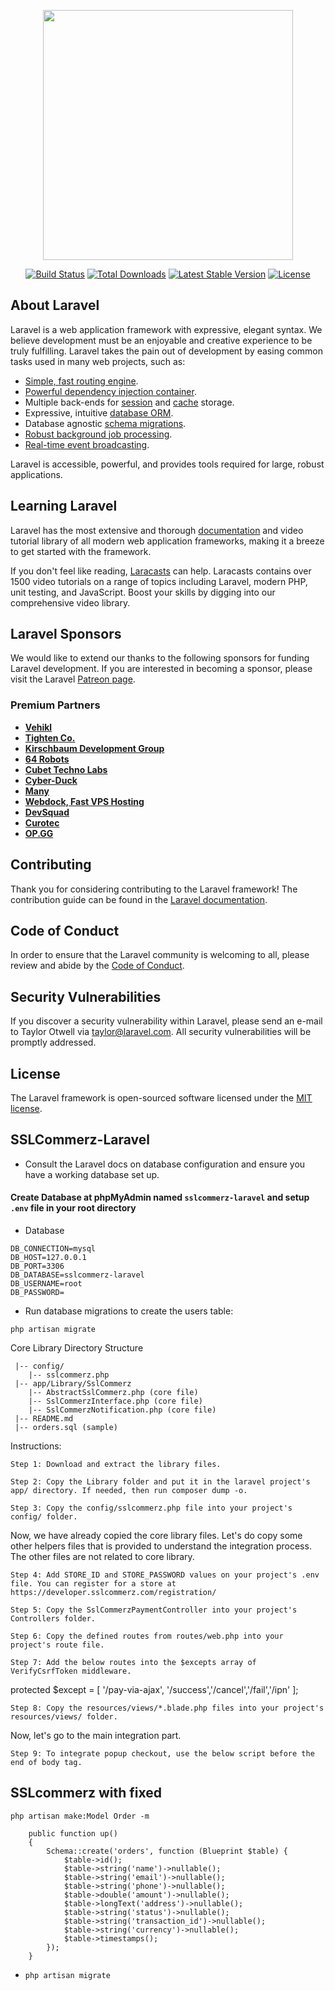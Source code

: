 <p align="center"><a href="https://laravel.com" target="_blank"><img src="https://raw.githubusercontent.com/laravel/art/master/logo-lockup/5%20SVG/2%20CMYK/1%20Full%20Color/laravel-logolockup-cmyk-red.svg" width="400"></a></p>

<p align="center">
<a href="https://travis-ci.org/laravel/framework"><img src="https://travis-ci.org/laravel/framework.svg" alt="Build Status"></a>
<a href="https://packagist.org/packages/laravel/framework"><img src="https://img.shields.io/packagist/dt/laravel/framework" alt="Total Downloads"></a>
<a href="https://packagist.org/packages/laravel/framework"><img src="https://img.shields.io/packagist/v/laravel/framework" alt="Latest Stable Version"></a>
<a href="https://packagist.org/packages/laravel/framework"><img src="https://img.shields.io/packagist/l/laravel/framework" alt="License"></a>
</p>

## About Laravel

Laravel is a web application framework with expressive, elegant syntax. We believe development must be an enjoyable and creative experience to be truly fulfilling. Laravel takes the pain out of development by easing common tasks used in many web projects, such as:

- [Simple, fast routing engine](https://laravel.com/docs/routing).
- [Powerful dependency injection container](https://laravel.com/docs/container).
- Multiple back-ends for [session](https://laravel.com/docs/session) and [cache](https://laravel.com/docs/cache) storage.
- Expressive, intuitive [database ORM](https://laravel.com/docs/eloquent).
- Database agnostic [schema migrations](https://laravel.com/docs/migrations).
- [Robust background job processing](https://laravel.com/docs/queues).
- [Real-time event broadcasting](https://laravel.com/docs/broadcasting).

Laravel is accessible, powerful, and provides tools required for large, robust applications.

## Learning Laravel

Laravel has the most extensive and thorough [documentation](https://laravel.com/docs) and video tutorial library of all modern web application frameworks, making it a breeze to get started with the framework.

If you don't feel like reading, [Laracasts](https://laracasts.com) can help. Laracasts contains over 1500 video tutorials on a range of topics including Laravel, modern PHP, unit testing, and JavaScript. Boost your skills by digging into our comprehensive video library.

## Laravel Sponsors

We would like to extend our thanks to the following sponsors for funding Laravel development. If you are interested in becoming a sponsor, please visit the Laravel [Patreon page](https://patreon.com/taylorotwell).

### Premium Partners

- **[Vehikl](https://vehikl.com/)**
- **[Tighten Co.](https://tighten.co)**
- **[Kirschbaum Development Group](https://kirschbaumdevelopment.com)**
- **[64 Robots](https://64robots.com)**
- **[Cubet Techno Labs](https://cubettech.com)**
- **[Cyber-Duck](https://cyber-duck.co.uk)**
- **[Many](https://www.many.co.uk)**
- **[Webdock, Fast VPS Hosting](https://www.webdock.io/en)**
- **[DevSquad](https://devsquad.com)**
- **[Curotec](https://www.curotec.com/)**
- **[OP.GG](https://op.gg)**

## Contributing

Thank you for considering contributing to the Laravel framework! The contribution guide can be found in the [Laravel documentation](https://laravel.com/docs/contributions).

## Code of Conduct

In order to ensure that the Laravel community is welcoming to all, please review and abide by the [Code of Conduct](https://laravel.com/docs/contributions#code-of-conduct).

## Security Vulnerabilities

If you discover a security vulnerability within Laravel, please send an e-mail to Taylor Otwell via [taylor@laravel.com](mailto:taylor@laravel.com). All security vulnerabilities will be promptly addressed.

## License

The Laravel framework is open-sourced software licensed under the [MIT license](https://opensource.org/licenses/MIT).

## SSLCommerz-Laravel
- Consult the Laravel docs on database configuration and ensure you have a working database set up.
#### Create Database at phpMyAdmin named `sslcommerz-laravel` and setup `.env` file in your root directory 

- Database
```
DB_CONNECTION=mysql
DB_HOST=127.0.0.1
DB_PORT=3306
DB_DATABASE=sslcommerz-laravel
DB_USERNAME=root
DB_PASSWORD=
```
- Run database migrations to create the users table:
```
php artisan migrate
```
Core Library Directory Structure
```
 |-- config/
    |-- sslcommerz.php
 |-- app/Library/SslCommerz
    |-- AbstractSslCommerz.php (core file)
    |-- SslCommerzInterface.php (core file)
    |-- SslCommerzNotification.php (core file)
 |-- README.md
 |-- orders.sql (sample)
```
Instructions:

    Step 1: Download and extract the library files.

    Step 2: Copy the Library folder and put it in the laravel project's app/ directory. If needed, then run composer dump -o.

    Step 3: Copy the config/sslcommerz.php file into your project's config/ folder.

Now, we have already copied the core library files. Let's do copy some other helpers files that is provided to understand the integration process. The other files are not related to core library.

    Step 4: Add STORE_ID and STORE_PASSWORD values on your project's .env file. You can register for a store at https://developer.sslcommerz.com/registration/

    Step 5: Copy the SslCommerzPaymentController into your project's Controllers folder.

    Step 6: Copy the defined routes from routes/web.php into your project's route file.

    Step 7: Add the below routes into the $excepts array of VerifyCsrfToken middleware.

protected $except = [
    '/pay-via-ajax', '/success','/cancel','/fail','/ipn'
];

    Step 8: Copy the resources/views/*.blade.php files into your project's resources/views/ folder.

Now, let's go to the main integration part.

    Step 9: To integrate popup checkout, use the below script before the end of body tag.

## SSLcommerz with fixed
`php artisan make:Model Order -m`
```
    public function up()
    {
        Schema::create('orders', function (Blueprint $table) {
            $table->id();
            $table->string('name')->nullable();
            $table->string('email')->nullable();
            $table->string('phone')->nullable();
            $table->double('amount')->nullable();
            $table->longText('address')->nullable();
            $table->string('status')->nullable();
            $table->string('transaction_id')->nullable();
            $table->string('currency')->nullable();
            $table->timestamps();
        });
    }
```
- `php artisan migrate`
